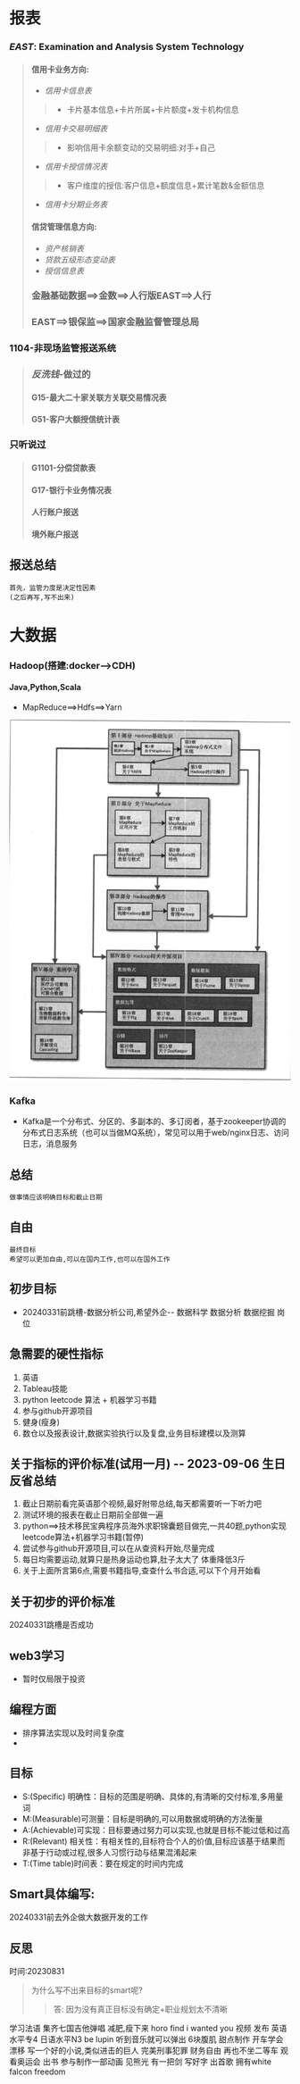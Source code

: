 # 报表
### *EAST*: Examination and Analysis System Technology
> #### **信用卡业务方向**:
> * *信用卡信息表*
>> * 卡片基本信息+卡片所属+卡片额度+发卡机构信息
> * *信用卡交易明细表*
>> * 影响信用卡余额变动的交易明细:对手+自己
> * *信用卡授信情况表*
>> * 客户维度的授信:客户信息+额度信息+累计笔数&金额信息
> * *信用卡分期业务表*
>
> #### **信贷管理信息方向**:
> * *资产核销表*
> * *贷款五级形态变动表*
> * *授信信息表*
> ### 金融基础数据==>金数==>人行版EAST==>人行
> ### EAST==>银保监==>国家金融监督管理总局

### 1104-非现场监管报送系统
> ### *反洗钱*-做过的
> #### G15-最大二十家关联方关联交易情况表
> #### G51-客户大额授信统计表

### 只听说过
> #### G1101-分偿贷款表
> #### G17-银行卡业务情况表
> #### 人行账户报送
> #### 境外账户报送

## 报送总结
```
首先，监管力度是决定性因素
(之后再写,写不出来)
```
# 大数据
### Hadoop(搭建:docker-->CDH)
#### Java,Python,Scala
* MapReduce==>Hdfs==>Yarn

[框架]:../img/Hadoop.png
![框架]

### Kafka
- Kafka是一个分布式、分区的、多副本的、多订阅者，基于zookeeper协调的分布式日志系统（也可以当做MQ系统），常见可以用于web/nginx日志、访问日志，消息服务
###

## 总结
```
做事情应该明确目标和截止日期
```

## 自由
```
最终目标
希望可以更加自由,可以在国内工作,也可以在国外工作
```
## 初步目标
- 20240331前跳槽-数据分析公司,希望外企-- 数据科学 数据分析 数据挖掘 岗位

## 急需要的硬性指标
1. 英语
2. Tableau技能
3. python leetcode 算法 + 机器学习书籍
4. 参与github开源项目
5. 健身(瘦身)
6. 数仓以及报表设计,数据实验执行以及复盘,业务目标建模以及测算

## 关于指标的评价标准(试用一月) -- 2023-09-06 生日反省总结
1. 截止日期前看完英语那个视频,最好附带总结,每天都需要听一下听力吧
2. 测试环境的报表在截止日期前全部做一遍
3. python==>技术移民宝典程序员海外求职锦囊题目做完,一共40题,python实现  leetcode算法+机器学习书籍(暂停)
4. 尝试参与github开源项目,可以在从查资料开始,尽量完成
5. 每日均需要运动,就算只是热身运动也算,肚子太大了 体重降低3斤
6. 关于上面所言第6点,需要书籍指导,查查什么书合适,可以下个月开始看

## 关于初步的评价标准
20240331跳槽是否成功

## web3学习
- 暂时仅局限于投资


## 编程方面
* 排序算法实现以及时间复杂度
* 

## 目标
- S:(Specific)  明确性：目标的范围是明确、具体的,有清晰的交付标准,多用量词
- M:(Measurable)可测量：目标是明确的,可以用数据或明确的方法衡量
- A:(Achievable)可实现：目标要通过努力可以实现,也就是目标不能过低和过高
- R:(Relevant)  相关性：有相关性的,目标符合个人的价值,目标应该基于结果而非基于行动或过程,很多人习惯行动与结果混淆起来
- T:(Time table)时间表：要在规定的时间内完成





## Smart具体编写:
20240331前去外企做大数据开发的工作



## 反思
时间:20230831
> 为什么写不出来目标的smart呢?
>> 答: 因为没有真正目标没有确定+职业规划太不清晰

学习法语
集齐七国吉他弹唱
减肥,瘦下来
horo find
i wanted you 视频 发布
英语水平专4
日语水平N3
be lupin
听到音乐就可以弹出
6块腹肌
甜点制作
开车学会漂移
写一个好的小说,类似进击的巨人
完美刑事犯罪
财务自由
再也不坐二等车
观看奥运会
出书
参与制作一部动画
见熊光
有一把剑
写好字
出首歌
拥有white falcon
freedom




